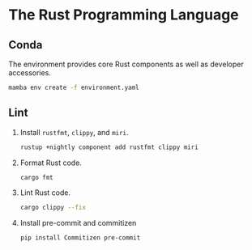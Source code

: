 # The Rust Programming Language

## Conda

The environment provides core Rust components as well as developer accessories.

```bash
mamba env create -f environment.yaml
```

## Lint

1. Install `rustfmt`, `clippy`, and `miri`.

    ```bash
    rustup +nightly component add rustfmt clippy miri
    ```

1. Format Rust code.

    ```bash
    cargo fmt
    ```

1. Lint Rust code.

    ```bash
    cargo clippy --fix
    ```
1. Install pre-commit and commitizen

    ```
    pip install Commitizen pre-commit
    ```